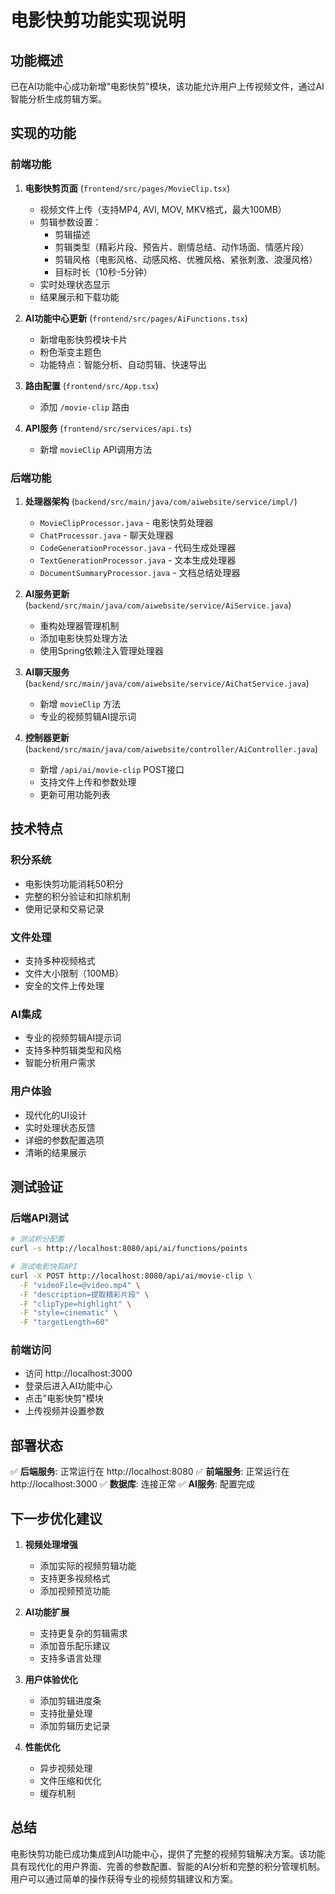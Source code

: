 # 电影快剪功能实现说明

## 功能概述

已在AI功能中心成功新增"电影快剪"模块，该功能允许用户上传视频文件，通过AI智能分析生成剪辑方案。

## 实现的功能

### 前端功能
1. **电影快剪页面** (`frontend/src/pages/MovieClip.tsx`)
   - 视频文件上传（支持MP4, AVI, MOV, MKV格式，最大100MB）
   - 剪辑参数设置：
     - 剪辑描述
     - 剪辑类型（精彩片段、预告片、剧情总结、动作场面、情感片段）
     - 剪辑风格（电影风格、动感风格、优雅风格、紧张刺激、浪漫风格）
     - 目标时长（10秒-5分钟）
   - 实时处理状态显示
   - 结果展示和下载功能

2. **AI功能中心更新** (`frontend/src/pages/AiFunctions.tsx`)
   - 新增电影快剪模块卡片
   - 粉色渐变主题色
   - 功能特点：智能分析、自动剪辑、快速导出

3. **路由配置** (`frontend/src/App.tsx`)
   - 添加 `/movie-clip` 路由

4. **API服务** (`frontend/src/services/api.ts`)
   - 新增 `movieClip` API调用方法

### 后端功能

1. **处理器架构** (`backend/src/main/java/com/aiwebsite/service/impl/`)
   - `MovieClipProcessor.java` - 电影快剪处理器
   - `ChatProcessor.java` - 聊天处理器
   - `CodeGenerationProcessor.java` - 代码生成处理器
   - `TextGenerationProcessor.java` - 文本生成处理器
   - `DocumentSummaryProcessor.java` - 文档总结处理器

2. **AI服务更新** (`backend/src/main/java/com/aiwebsite/service/AiService.java`)
   - 重构处理器管理机制
   - 添加电影快剪处理方法
   - 使用Spring依赖注入管理处理器

3. **AI聊天服务** (`backend/src/main/java/com/aiwebsite/service/AiChatService.java`)
   - 新增 `movieClip` 方法
   - 专业的视频剪辑AI提示词

4. **控制器更新** (`backend/src/main/java/com/aiwebsite/controller/AiController.java`)
   - 新增 `/api/ai/movie-clip` POST接口
   - 支持文件上传和参数处理
   - 更新可用功能列表

## 技术特点

### 积分系统
- 电影快剪功能消耗50积分
- 完整的积分验证和扣除机制
- 使用记录和交易记录

### 文件处理
- 支持多种视频格式
- 文件大小限制（100MB）
- 安全的文件上传处理

### AI集成
- 专业的视频剪辑AI提示词
- 支持多种剪辑类型和风格
- 智能分析用户需求

### 用户体验
- 现代化的UI设计
- 实时处理状态反馈
- 详细的参数配置选项
- 清晰的结果展示

## 测试验证

### 后端API测试
```bash
# 测试积分配置
curl -s http://localhost:8080/api/ai/functions/points

# 测试电影快剪API
curl -X POST http://localhost:8080/api/ai/movie-clip \
  -F "videoFile=@video.mp4" \
  -F "description=提取精彩片段" \
  -F "clipType=highlight" \
  -F "style=cinematic" \
  -F "targetLength=60"
```

### 前端访问
- 访问 http://localhost:3000
- 登录后进入AI功能中心
- 点击"电影快剪"模块
- 上传视频并设置参数

## 部署状态

✅ **后端服务**: 正常运行在 http://localhost:8080
✅ **前端服务**: 正常运行在 http://localhost:3000
✅ **数据库**: 连接正常
✅ **AI服务**: 配置完成

## 下一步优化建议

1. **视频处理增强**
   - 添加实际的视频剪辑功能
   - 支持更多视频格式
   - 添加视频预览功能

2. **AI功能扩展**
   - 支持更复杂的剪辑需求
   - 添加音乐配乐建议
   - 支持多语言处理

3. **用户体验优化**
   - 添加剪辑进度条
   - 支持批量处理
   - 添加剪辑历史记录

4. **性能优化**
   - 异步视频处理
   - 文件压缩和优化
   - 缓存机制

## 总结

电影快剪功能已成功集成到AI功能中心，提供了完整的视频剪辑解决方案。该功能具有现代化的用户界面、完善的参数配置、智能的AI分析和完整的积分管理机制。用户可以通过简单的操作获得专业的视频剪辑建议和方案。 